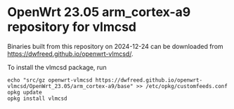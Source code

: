 OpenWrt 23.05 arm_cortex-a9 repository for vlmcsd
========

Binaries built from this repository on 2024-12-24 can be downloaded from <https://dwfreed.github.io/openwrt-vlmcsd/>.

To install the vlmcsd package, run

```
echo "src/gz openwrt-vlmcsd https://dwfreed.github.io/openwrt-vlmcsd/OpenWrt_23.05/arm_cortex-a9/base" >> /etc/opkg/customfeeds.conf
opkg update
opkg install vlmcsd
```
